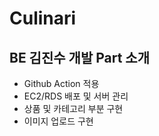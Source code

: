 # Culinari 
##  BE 김진수 개발 Part 소개

- Github Action 적용
- EC2/RDS 배포 및 서버 관리
- 상품 및 카테고리 부분 구현
- 이미지 업로드 구현
